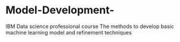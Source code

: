 # Model-Development-
IBM Data science professional course
The methods to develop basic machine learning model and refinement techniques
